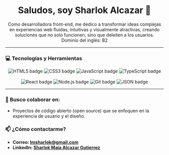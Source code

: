 <h1 align="center">Saludos, soy Sharlok Alcazar 👋</h1>
<p align="center">
  Como desarrolladora front-end, me dedico a transformar ideas complejas en experiencias web fluidas, intuitivas y visualmente atractivas, creando soluciones que no solo funcionen, sino que deleiten a los usuarios.
  <br>
  Dominio del inglés: B2
</p>

---

### 💻 Tecnologías y Herramientas

<p align="center">
  <img src="https://img.shields.io/badge/HTML5-E34F26?style=for-the-badge&logo=html5&logoColor=white" alt="HTML5 badge" />
  <img src="https://img.shields.io/badge/CSS3-1572B6?style=for-the-badge&logo=css3&logoColor=white" alt="CSS3 badge" />
  <img src="https://img.shields.io/badge/JavaScript-F7DF1E?style=for-the-badge&logo=javascript&logoColor=black" alt="JavaScript badge" />
  <img src="https://img.shields.io/badge/TypeScript-007ACC?style=for-the-badge&logo=typescript&logoColor=white" alt="TypeScript badge" />
  <br>
  <br>
  <img src="https://img.shields.io/badge/React-61DAFB?style=for-the-badge&logo=react&logoColor=black" alt="React badge" />
  <img src="https://img.shields.io/badge/Node.js-339933?style=for-the-badge&logo=node.js&logoColor=white" alt="Node.js badge" />
  <img src="https://img.shields.io/badge/Git-F05032?style=for-the-badge&logo=git&logoColor=white" alt="Git badge" />
  <img src="https://img.shields.io/badge/JSON-000000?style=for-the-badge&logo=json&logoColor=white" alt="JSON badge" />
</p>

---

### 🤝 Busco colaborar en:
- Proyectos de código abierto (open source) que se enfoquen en la experiencia de usuario y el diseño.

### 📫 ¿Cómo contactarme?
- **Correo: Imsharlok@gmail.com**
- **LinkedIn: [Sharlok Maia Alcazar Gutierrez](https://www.linkedin.com/in/sharlok-maia-alc%C3%A1zar-guti%C3%A9rrez-91940a384/)**
